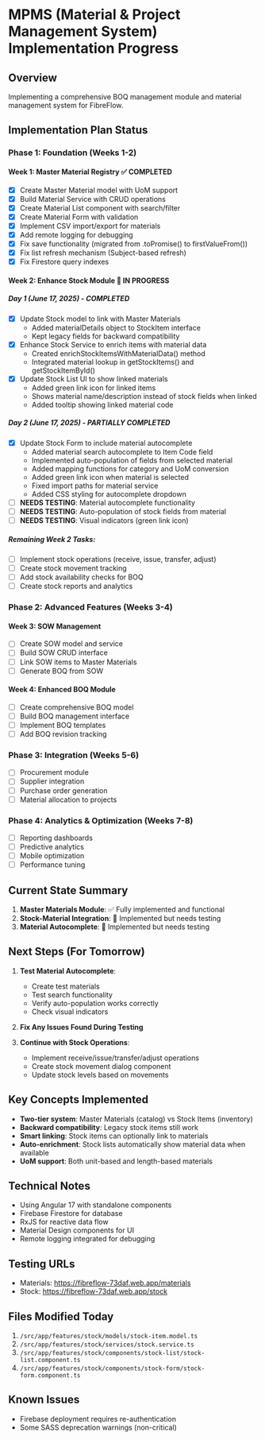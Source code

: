 # MPMS (Material & Project Management System) Implementation Progress

## Overview
Implementing a comprehensive BOQ management module and material management system for FibreFlow.

## Implementation Plan Status

### Phase 1: Foundation (Weeks 1-2)
#### Week 1: Master Material Registry ✅ COMPLETED
- [x] Create Master Material model with UoM support
- [x] Build Material Service with CRUD operations
- [x] Create Material List component with search/filter
- [x] Create Material Form with validation
- [x] Implement CSV import/export for materials
- [x] Add remote logging for debugging
- [x] Fix save functionality (migrated from .toPromise() to firstValueFrom())
- [x] Fix list refresh mechanism (Subject-based refresh)
- [x] Fix Firestore query indexes

#### Week 2: Enhance Stock Module 🚧 IN PROGRESS
##### Day 1 (June 17, 2025) - COMPLETED
- [x] Update Stock model to link with Master Materials
  - Added materialDetails object to StockItem interface
  - Kept legacy fields for backward compatibility
- [x] Enhance Stock Service to enrich items with material data
  - Created enrichStockItemsWithMaterialData() method
  - Integrated material lookup in getStockItems() and getStockItemById()
- [x] Update Stock List UI to show linked materials
  - Added green link icon for linked items
  - Shows material name/description instead of stock fields when linked
  - Added tooltip showing linked material code

##### Day 2 (June 17, 2025) - PARTIALLY COMPLETED
- [x] Update Stock Form to include material autocomplete
  - Added material search autocomplete to Item Code field
  - Implemented auto-population of fields from selected material
  - Added mapping functions for category and UoM conversion
  - Added green link icon when material is selected
  - Fixed import paths for material service
  - Added CSS styling for autocomplete dropdown
- [ ] **NEEDS TESTING**: Material autocomplete functionality
- [ ] **NEEDS TESTING**: Auto-population of stock fields from material
- [ ] **NEEDS TESTING**: Visual indicators (green link icon)

##### Remaining Week 2 Tasks:
- [ ] Implement stock operations (receive, issue, transfer, adjust)
- [ ] Create stock movement tracking
- [ ] Add stock availability checks for BOQ
- [ ] Create stock reports and analytics

### Phase 2: Advanced Features (Weeks 3-4)
#### Week 3: SOW Management
- [ ] Create SOW model and service
- [ ] Build SOW CRUD interface
- [ ] Link SOW items to Master Materials
- [ ] Generate BOQ from SOW

#### Week 4: Enhanced BOQ Module
- [ ] Create comprehensive BOQ model
- [ ] Build BOQ management interface
- [ ] Implement BOQ templates
- [ ] Add BOQ revision tracking

### Phase 3: Integration (Weeks 5-6)
- [ ] Procurement module
- [ ] Supplier integration
- [ ] Purchase order generation
- [ ] Material allocation to projects

### Phase 4: Analytics & Optimization (Weeks 7-8)
- [ ] Reporting dashboards
- [ ] Predictive analytics
- [ ] Mobile optimization
- [ ] Performance tuning

## Current State Summary
1. **Master Materials Module**: ✅ Fully implemented and functional
2. **Stock-Material Integration**: 🚧 Implemented but needs testing
3. **Material Autocomplete**: 🚧 Implemented but needs testing

## Next Steps (For Tomorrow)
1. **Test Material Autocomplete**:
   - Create test materials
   - Test search functionality
   - Verify auto-population works correctly
   - Check visual indicators

2. **Fix Any Issues Found During Testing**

3. **Continue with Stock Operations**:
   - Implement receive/issue/transfer/adjust operations
   - Create stock movement dialog component
   - Update stock levels based on movements

## Key Concepts Implemented
- **Two-tier system**: Master Materials (catalog) vs Stock Items (inventory)
- **Backward compatibility**: Legacy stock items still work
- **Smart linking**: Stock items can optionally link to materials
- **Auto-enrichment**: Stock lists automatically show material data when available
- **UoM support**: Both unit-based and length-based materials

## Technical Notes
- Using Angular 17 with standalone components
- Firebase Firestore for database
- RxJS for reactive data flow
- Material Design components for UI
- Remote logging integrated for debugging

## Testing URLs
- Materials: https://fibreflow-73daf.web.app/materials
- Stock: https://fibreflow-73daf.web.app/stock

## Files Modified Today
1. `/src/app/features/stock/models/stock-item.model.ts`
2. `/src/app/features/stock/services/stock.service.ts`
3. `/src/app/features/stock/components/stock-list/stock-list.component.ts`
4. `/src/app/features/stock/components/stock-form/stock-form.component.ts`

## Known Issues
- Firebase deployment requires re-authentication
- Some SASS deprecation warnings (non-critical)